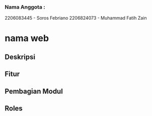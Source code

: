 ### Nama Anggota :
2206083445 - Soros Febriano
2206824073 - Muhammad Fatih Zain

# nama web

## Deskripsi
## Fitur
## Pembagian Modul
## Roles
